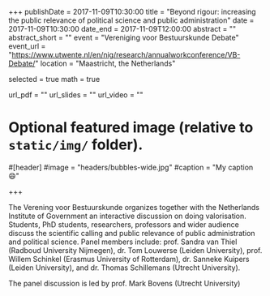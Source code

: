 +++
publishDate = 2017-11-09T10:30:00
title = "Beyond rigour: increasing the public relevance of political science and public administration"
date = 2017-11-09T10:30:00
date_end = 2017-11-09T12:00:00
abstract = ""
abstract_short = ""
event = "Vereniging voor Bestuurskunde Debate"
event_url = "https://www.utwente.nl/en/nig/research/annualworkconference/VB-Debate/"
location = "Maastricht, the Netherlands"

selected = true
math = true

url_pdf = ""
url_slides = ""
url_video = ""

# Optional featured image (relative to `static/img/` folder).
#[header]
#image = "headers/bubbles-wide.jpg"
#caption = "My caption :smile:"

+++

The Verening voor Bestuurskunde organizes together with the Netherlands Institute of Government an interactive discussion on doing valorisation. Students, PhD students, researchers, professors and wider audience discuss the scientific calling and public relevance of public administration and political science. Panel members include: prof. Sandra van Thiel (Radboud University Nijmegen), dr. Tom Louwerse (Leiden University), prof. Willem Schinkel (Erasmus University of Rotterdam), dr. Sanneke Kuipers (Leiden University), and dr. Thomas Schillemans (Utrecht University).

The panel discussion is led by prof. Mark Bovens (Utrecht University)